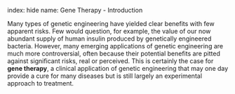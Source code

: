 index: hide
name: Gene Therapy - Introduction

Many types of genetic engineering have yielded clear benefits with few apparent risks. Few would question, for example, the value of our now abundant supply of human insulin produced by genetically engineered bacteria. However, many emerging applications of genetic engineering are much more controversial, often because their potential benefits are pitted against significant risks, real or perceived. This is certainly the case for  **gene therapy**, a clinical application of genetic engineering that may one day provide a cure for many diseases but is still largely an experimental approach to treatment.
